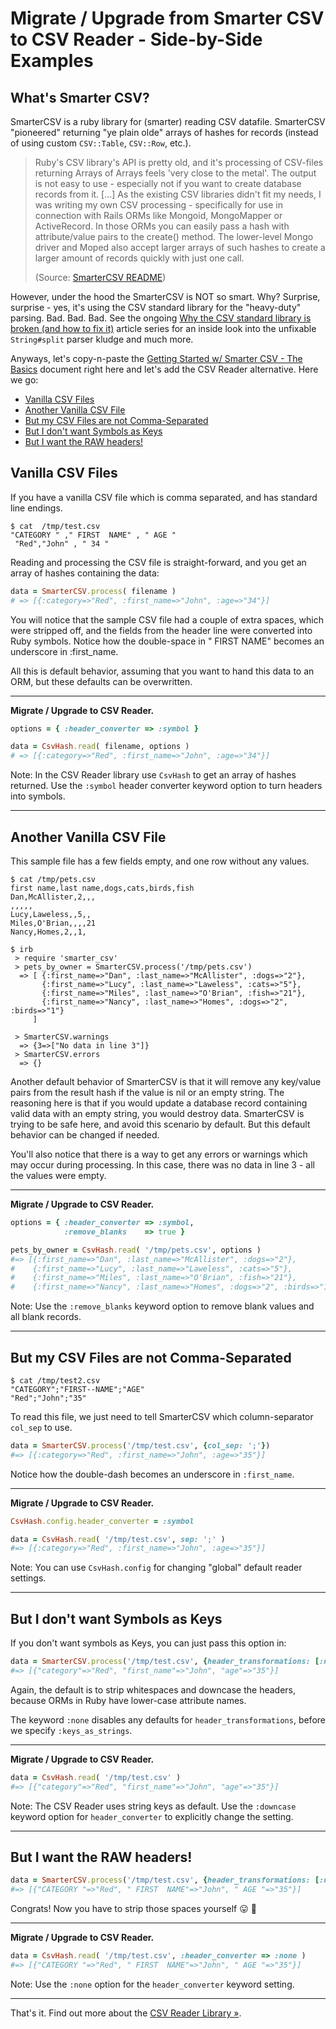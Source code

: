 # Migrate / Upgrade from Smarter CSV to CSV Reader - Side-by-Side Examples



## What's Smarter CSV?

SmarterCSV is a ruby library for (smarter) reading CSV datafile. SmarterCSV "pioneered" returning "ye plain olde" arrays of hashes
for records (instead of using custom `CSV::Table`, `CSV::Row`, etc.).

> Ruby's CSV library's API is pretty old, and it's processing of CSV-files returning Arrays of Arrays feels 'very close to the metal'.
> The output is not easy to use - especially not if you want to create database records from it. 
> [...]
> As the existing CSV libraries didn't fit my needs, I was writing my own CSV processing - specifically for use 
> in connection with Rails ORMs like Mongoid, MongoMapper or ActiveRecord. 
> In those ORMs you can easily pass a hash with attribute/value pairs to the create() method. 
> The lower-level Mongo driver and Moped also accept larger arrays of such hashes 
> to create a larger amount of records quickly with just one call.
>
> (Source: [SmarterCSV README](https://github.com/tilo/smarter_csv))

However, under the hood the SmarterCSV is NOT so smart. Why? Surprise, surprise - yes, it's using the CSV standard library 
for the "heavy-duty" parsing. Bad. Bad. Bad. 
See the ongoing [Why the CSV standard library is broken (and how to fix it)](https://github.com/csvreader/docs)
article series for an inside look into the unfixable `String#split` parser kludge and much more.  


Anyways, let's copy-n-paste the [Getting Started w/ Smarter CSV - The Basics](https://github.com/tilo/smarter_csv/wiki/The-Basics) 
document right here 
and let's add the CSV Reader alternative.
Here we go:

- [Vanilla CSV Files]()
- [Another Vanilla CSV File]()
- [But my CSV Files are not Comma-Separated]()
- [But I don't want Symbols as Keys]()
- [But I want the RAW headers!]()



## Vanilla CSV Files

If you have a vanilla CSV file which is comma separated, and has standard line endings.

```
$ cat  /tmp/test.csv
"CATEGORY " ," FIRST  NAME" , " AGE "
 "Red","John" , " 34 "
```

Reading and processing the CSV file is straight-forward, and you get an array of hashes containing the data:

``` ruby
data = SmarterCSV.process( filename )
# => [{:category=>"Red", :first_name=>"John", :age=>"34"}]
```

You will notice that the sample CSV file had a couple of extra spaces, which were stripped off, and the fields from the header line were converted into Ruby symbols.
Notice how the double-space in " FIRST  NAME" becomes an underscore in :first_name.

All this is default behavior, assuming that you want to hand this data to an ORM, but these defaults can be overwritten.


---

**Migrate / Upgrade to CSV Reader.**

``` ruby
options = { :header_converter => :symbol }

data = CsvHash.read( filename, options )
# => [{:category=>"Red", :first_name=>"John", :age=>"34"}]
```

Note: In the CSV Reader library use `CsvHash` to get an array of hashes returned. 
Use the `:symbol` header converter keyword option to turn headers into symbols.

---




## Another Vanilla CSV File

This sample file has a few fields empty, and one row without any values.

```
$ cat /tmp/pets.csv
first name,last name,dogs,cats,birds,fish
Dan,McAllister,2,,,
,,,,,
Lucy,Laweless,,5,,
Miles,O'Brian,,,,21
Nancy,Homes,2,,1,

$ irb
 > require 'smarter_csv'
 > pets_by_owner = SmarterCSV.process('/tmp/pets.csv')
  => [ {:first_name=>"Dan", :last_name=>"McAllister", :dogs=>"2"}, 
       {:first_name=>"Lucy", :last_name=>"Laweless", :cats=>"5"}, 
       {:first_name=>"Miles", :last_name=>"O'Brian", :fish=>"21"}, 
       {:first_name=>"Nancy", :last_name=>"Homes", :dogs=>"2", :birds=>"1"}
     ]
 
 > SmarterCSV.warnings
  => {3=>["No data in line 3"]}
 > SmarterCSV.errors
  => {}
```

Another default behavior of SmarterCSV is that it will remove any key/value pairs from the result hash if the value is nil or an empty string. The reasoning here is that if you would update a database record containing valid data with an empty string, you would destroy data. SmarterCSV is trying to be safe here, and avoid this scenario by default. But this default behavior can be changed if needed.

You'll also notice that there is a way to get any errors or warnings which may occur during processing.
In this case, there was no data in line 3 - all the values were empty.


---

**Migrate / Upgrade to CSV Reader.**

``` ruby
options = { :header_converter => :symbol,
            :remove_blanks    => true }

pets_by_owner = CsvHash.read( '/tmp/pets.csv', options )
#=> [{:first_name=>"Dan", :last_name=>"McAllister", :dogs=>"2"}, 
#    {:first_name=>"Lucy", :last_name=>"Laweless", :cats=>"5"}, 
#    {:first_name=>"Miles", :last_name=>"O'Brian", :fish=>"21"}, 
#    {:first_name=>"Nancy", :last_name=>"Homes", :dogs=>"2", :birds=>"1"}]
```

Note:  Use the `:remove_blanks` keyword option to remove blank values and all blank records.

---



## But my CSV Files are not Comma-Separated

```
$ cat /tmp/test2.csv
"CATEGORY";"FIRST--NAME";"AGE"
"Red";"John";"35"
```

To read this file, we just need to tell SmarterCSV which column-separator `col_sep` to use.

``` ruby
data = SmarterCSV.process('/tmp/test.csv', {col_sep: ';'})
#=> [{:category=>"Red", :first_name=>"John", :age=>"35"}]
```

Notice how the double-dash becomes an underscore in `:first_name`.


---

**Migrate / Upgrade to CSV Reader.**

``` ruby
CsvHash.config.header_converter = :symbol 

data = CsvHash.read( '/tmp/test.csv', sep: ';' )
#=> [{:category=>"Red", :first_name=>"John", :age=>"35"}]
```

Note:  You can use `CsvHash.config` for changing "global" default reader settings.

---



## But I don't want Symbols as Keys

If you don't want symbols as Keys, you can just pass this option in:

``` ruby
data = SmarterCSV.process('/tmp/test.csv', {header_transformations: [:none, :keys_as_strings]})
#=> [{"category"=>"Red", "first_name"=>"John", "age"=>"35"}]
```

Again, the default is to strip whitespaces and downcase the headers, because ORMs in Ruby have lower-case attribute names.

The keyword `:none` disables any defaults for `header_transformations`, before we specify `:keys_as_strings`.



---

**Migrate / Upgrade to CSV Reader.**

``` ruby
data = CsvHash.read( '/tmp/test.csv' )
#=> [{"category"=>"Red", "first_name"=>"John", "age"=>"35"}]

```

Note: The CSV Reader uses string keys as default.
Use the `:downcase` keyword option for `header_converter` to explicitly change the setting.

---



<!--

note: removed binary field and record separator example for now 
-->




## But I want the RAW headers!

``` ruby
data = SmarterCSV.process('/tmp/test.csv', {header_transformations: [:none]})
#=> [{"CATEGORY "=>"Red", " FIRST  NAME"=>"John", " AGE "=>"35"}]
```

Congrats! Now you have to strip those spaces yourself 😛 🎉 



---

**Migrate / Upgrade to CSV Reader.**

``` ruby
data = CsvHash.read( '/tmp/test.csv', :header_converter => :none )
#=> [{"CATEGORY "=>"Red", " FIRST  NAME"=>"John", " AGE "=>"35"}]
```

Note: Use the `:none` option for the `header_converter` keyword setting.

---


That's it. Find out more about the [CSV Reader Library »](https://github.com/csvreader/csvreader).

